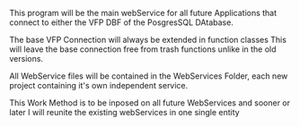 ﻿This program will be the main webService for all future Applications that connect to either the VFP DBF of the PosgresSQL DAtabase.

The base VFP Connection will always be extended in function classes
This will leave the base connection free from trash functions unlike in the old versions.

All WebService files will be contained in the WebServices Folder, each new project containing it's own independent service.

This Work Method is to be inposed on all future WebServices and sooner or later I will reunite the existing webServices in one single entity